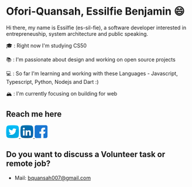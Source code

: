 # Ofori-Quansah, Essilfie Benjamin :smile:

Hi there, my name is Essilfie (es-sil-fie), a software developer interested in entrepreneuship, system architecture and public speaking.

🎓 : Right now I'm studying CS50

📚 : I'm passionate about design and working on open source projects

💻 : So far I'm learning and working with these Languages - Javascript, Typescript, Python, Nodejs and Dart :)

🏔 : I'm currently focusing on building for web


## Reach me here
<a href="https://twitter.com/essilfiequansah" target="_blank">
  <img src="./assets/twitter.svg" alt="My Twitter Profile" height="35" width="35">
</a>
<a href="https://www.linkedin.com/in/essilfiequansah/" target="_blank">
  <img src="./assets/linkedin.svg" alt="My LinkedIn Profile" height="35" width="35">
</a>
<a href="https://facebook.com/vckofi/" target="_blank">
  <img src="./assets/facebook.svg" alt="My Facebook Profile" height="35" width="35">
</a>


## Do you want to discuss a Volunteer task or remote job?
* Mail: [bquansah007@gmail.com](mailto:bquansah007@gmail.com)





